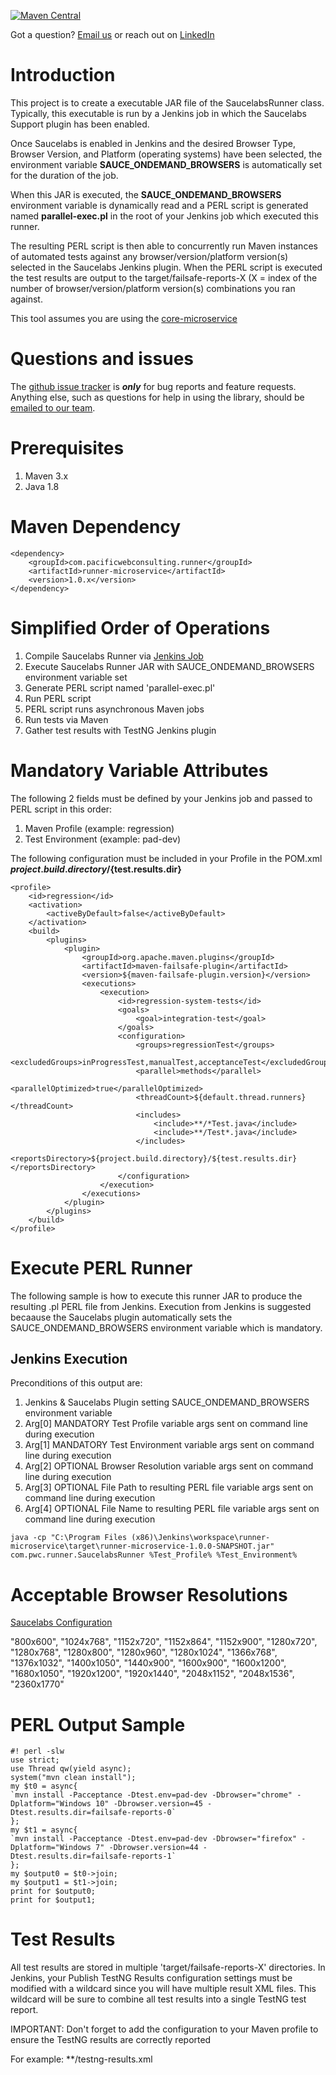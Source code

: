 [![Maven Central](https://maven-badges.herokuapp.com/maven-central/com.pacificwebconsulting.runner/runner-microservice/badge.svg?style=plastic)](https://maven-badges.herokuapp.com/maven-central/com.pacificwebconsulting.runner/runner-microservice)

Got a question?  [Email us](http://www.pacificwebconsulting.com/contact/) or reach out on [LinkedIn](https://www.linkedin.com/in/alombardo/) 

# Introduction

This project is to create a executable JAR file of the SaucelabsRunner class.  Typically, this executable is run by a 
Jenkins job in which the Saucelabs Support plugin has been enabled.  

Once Saucelabs is enabled in Jenkins and the desired Browser Type, Browser Version, and Platform (operating systems) 
have been selected, the environment variable **SAUCE_ONDEMAND_BROWSERS** is automatically set for the 
duration of the job. 

When this JAR is executed, the **SAUCE_ONDEMAND_BROWSERS** environment variable is dynamically read and a PERL script 
is generated named **parallel-exec.pl** in the root of your Jenkins job which executed this runner.

The resulting PERL script is then able to concurrently run Maven instances of automated tests 
against any browser/version/platform version(s) selected in the Saucelabs Jenkins plugin. When the PERL script is 
executed the test results are output to the target/failsafe-reports-X (X = index of the number of 
browser/version/platform version(s) combinations you ran against.

This tool assumes you are using the [core-microservice](https://github.com/AnthonyL22/core-microservice/)

# Questions and issues

The [github issue tracker](https://github.com/AnthonyL22/runner-microservice/issues) is **_only_** for bug reports and 
feature requests. Anything else, such as questions for help in using the library, should be [emailed to our team](http://www.pacificwebconsulting.com/contact/).  

# Prerequisites

1. Maven 3.x
2. Java 1.8

# Maven Dependency

```
<dependency>
    <groupId>com.pacificwebconsulting.runner</groupId>
    <artifactId>runner-microservice</artifactId>
    <version>1.0.x</version>
</dependency>
```

# Simplified Order of Operations

1. Compile Saucelabs Runner via [Jenkins Job](https://github.com/AnthonyL22/runner-microservice/)
2. Execute Saucelabs Runner JAR with SAUCE_ONDEMAND_BROWSERS environment variable set
3. Generate PERL script named 'parallel-exec.pl'
4. Run PERL script
5. PERL script runs asynchronous Maven jobs
6. Run tests via Maven
7. Gather test results with TestNG Jenkins plugin


# Mandatory Variable Attributes

The following 2 fields must be defined by your Jenkins job and passed to PERL script in this order:

1. Maven Profile  (example: regression)
2. Test Environment (example: pad-dev)

The following configuration must be included in your Profile in the POM.xml
    **<reportsDirectory>${project.build.directory}/${test.results.dir}</reportsDirectory>**
    
```
<profile>
    <id>regression</id>
    <activation>
        <activeByDefault>false</activeByDefault>
    </activation>
    <build>
        <plugins>
            <plugin>
                <groupId>org.apache.maven.plugins</groupId>
                <artifactId>maven-failsafe-plugin</artifactId>
                <version>${maven-failsafe-plugin.version}</version>
                <executions>
                    <execution>
                        <id>regression-system-tests</id>
                        <goals>
                            <goal>integration-test</goal>
                        </goals>
                        <configuration>
                            <groups>regressionTest</groups>
                            <excludedGroups>inProgressTest,manualTest,acceptanceTest</excludedGroups>
                            <parallel>methods</parallel>
                            <parallelOptimized>true</parallelOptimized>
                            <threadCount>${default.thread.runners}</threadCount>
                            <includes>
                                <include>**/*Test.java</include>
                                <include>**/Test*.java</include>
                            </includes>
                            <reportsDirectory>${project.build.directory}/${test.results.dir}</reportsDirectory>
                        </configuration>
                    </execution>
                </executions>
            </plugin>
        </plugins>
    </build>
</profile>
```    

# Execute PERL Runner
The following sample is how to execute this runner JAR to produce the resulting .pl PERL file from Jenkins.  Execution
from Jenkins is suggested becaause the Saucelabs plugin automatically sets the SAUCE_ONDEMAND_BROWSERS environment 
variable which is mandatory.

## Jenkins Execution
Preconditions of this output are:

1. Jenkins & Saucelabs Plugin setting SAUCE_ONDEMAND_BROWSERS environment variable
2. Arg[0] MANDATORY Test Profile variable args sent on command line during execution
3. Arg[1] MANDATORY Test Environment variable args sent on command line during execution
4. Arg[2] OPTIONAL Browser Resolution variable args sent on command line during execution
5. Arg[3] OPTIONAL File Path to resulting PERL file variable args sent on command line during execution
6. Arg[4] OPTIONAL File Name to resulting PERL file variable args sent on command line during execution

```
java -cp "C:\Program Files (x86)\Jenkins\workspace\runner-microservice\target\runner-microservice-1.0.0-SNAPSHOT.jar" com.pwc.runner.SaucelabsRunner %Test_Profile% %Test_Environment%
```

# Acceptable Browser Resolutions
[Saucelabs Configuration](https://docs.saucelabs.com/reference/test-configuration/)

"800x600", "1024x768", "1152x720", "1152x864", "1152x900", "1280x720", "1280x768", "1280x800", "1280x960",
"1280x1024", "1366x768", "1376x1032", "1400x1050", "1440x900", "1600x900", "1600x1200", "1680x1050",
"1920x1200", "1920x1440", "2048x1152", "2048x1536", "2360x1770"

# PERL Output Sample

```
#! perl -slw
use strict;
use Thread qw(yield async);
system("mvn clean install");
my $t0 = async{
`mvn install -Pacceptance -Dtest.env=pad-dev -Dbrowser="chrome" -Dplatform="Windows 10" -Dbrowser.version=45 -Dtest.results.dir=failsafe-reports-0`
};
my $t1 = async{
`mvn install -Pacceptance -Dtest.env=pad-dev -Dbrowser="firefox" -Dplatform="Windows 7" -Dbrowser.version=44 -Dtest.results.dir=failsafe-reports-1`
};
my $output0 = $t0->join;
my $output1 = $t1->join;
print for $output0;
print for $output1;
```

# Test Results

All test results are stored in multiple 'target/failsafe-reports-X' directories.  In Jenkins, your Publish TestNG 
Results configuration settings must be modified with a wildcard since you will have multiple result XML files.  This
wildcard will be sure to combine all test results into a single TestNG test report.

IMPORTANT: Don't forget to add the <reportsDirectory> configuration to your Maven profile to ensure the TestNG results
are correctly reported

For example: **/testng-results.xml
